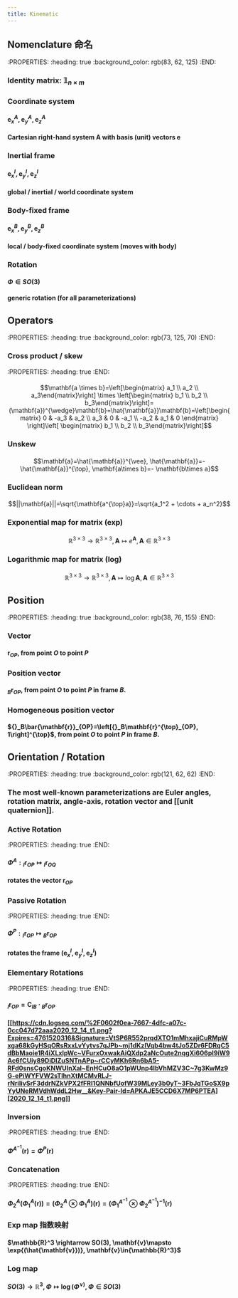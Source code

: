 ```yaml
---
title: Kinematic
---
```


## Nomenclature 命名
:PROPERTIES:
:heading: true
:background_color: rgb(83, 62, 125)
:END:
### Identity matrix: $\mathbb{1}_{n\times m}$
### Coordinate system
#### $\mathbf{e}_x^A, \mathbf{e}_y^A, \mathbf{e}_z^A$
#### Cartesian right-hand system A with basis (unit) vectors $\mathbf{e}$
### Inertial frame
#### $\mathbf{e}_x^I, \mathbf{e}_y^I, \mathbf{e}_z^I$
#### global / inertial / world coordinate system
### Body-fixed frame
#### $\mathbf{e}_x^B, \mathbf{e}_y^B, \mathbf{e}_z^B$
#### local / body-fixed coordinate system (moves with body)
### Rotation
#### $\Phi \in{SO(3)}$
#### generic rotation (for all parameterizations)
## Operators
:PROPERTIES:
:heading: true
:background_color: rgb(73, 125, 70)
:END:
### Cross product / skew
:PROPERTIES:
:heading: true
:END:
####
$$\mathbf{a \times b}=\left[\begin{matrix} a_1 \\ a_2 \\ a_3\end{matrix}\right] \times \left[\begin{matrix} b_1 \\ b_2 \\ b_3\end{matrix}\right]=(\mathbf{a})^{\wedge}\mathbf{b}=\hat{\mathbf{a}}\mathbf{b}=\left[\begin{matrix} 0 & -a_3 & a_2 \\ a_3 & 0 & -a_1 \\ -a_2 & a_1 & 0 \end{matrix} \right]\left[ \begin{matrix} b_1 \\ b_2 \\ b_3\end{matrix}\right]$$
### Unskew
####
$$\mathbf{a}=\hat{\mathbf{a}}^{\vee}, \hat{\mathbf{a}}=-\hat{\mathbf{a}}^{\top}, \mathbf{a\times b}=- \mathbf{b\times a}$$
### Euclidean norm
####
$$||\mathbf{a}||=\sqrt{\mathbf{a^{\top}a}}=\sqrt{a_1^2 + \cdots + a_n^2}$$
### Exponential map for matrix (**exp**)
####
$$\mathbb{R}^{3\times 3} \rightarrow\mathbb{R}^{3\times 3}, \mathbf{A} \mapsto e^{\mathbf{A}}, \mathbf{A}\in{\mathbb{R}^{3\times 3}}$$
### Logarithmic map for matrix (**log**)
####
$$\mathbb{R}^{3\times 3} \rightarrow\mathbb{R}^{3\times 3}, \mathbf{A} \mapsto \log{\mathbf{A}}, \mathbf{A}\in{\mathbb{R}^{3\times 3}}$$
## Position
:PROPERTIES:
:heading: true
:background_color: rgb(38, 76, 155)
:END:
### Vector
#### $\mathbf{r}_{OP}$, from point $O$ to point $P$
### Position vector
#### ${}_B\mathbf{r}_{OP}$, from point $O$ to point $P$ in frame $B$.
### Homogeneous position vector
#### ${}_B\bar{\mathbf{r}}_{OP}=\left[{}_B\mathbf{r}^{\top}_{OP}, 1\right]^{\top}$, from point $O$ to point $P$ in frame $B$.
## Orientation / Rotation
:PROPERTIES:
:heading: true
:background_color: rgb(121, 62, 62)
:END:
### The most well-known parameterizations are Euler angles, rotation matrix, angle-axis, rotation vector and [[unit quaternion]].
### Active Rotation
:PROPERTIES:
:heading: true
:END:
#### $\Phi^A: {}_I \mathbf{r}_{OP} \mapsto {}_I \mathbf{r}_{OQ}$
#### rotates the vector $\mathbf{r}_{OP}$
### Passive Rotation
:PROPERTIES:
:heading: true
:END:
#### $\Phi^{P}: {}_I\mathbf{r}_{OP} \mapsto {}_B\mathbf{r}_{OP}$
#### rotates the frame ($\mathbf{e}_x^I, \mathbf{e}_y^I, \mathbf{e}_z^I$)
### Elementary Rotations
:PROPERTIES:
:heading: true
:END:
#### ${}_I\mathbf{r}_{OP} = \mathbf{C}_{IB} \cdot {}_B\mathbf{r}_{OP}$
#### [[https://cdn.logseq.com/%2F0602f0ea-7667-4dfc-a07c-0cc047d72aaa2020_12_14_t1.png?Expires=4761520316&Signature=VtSP6R552prqdXTO1mMhxajiCuRMpWxga68kGyHSqORsRxxLvYytvs7qJPb~mj1dKzlVqb4bw4tJo5ZDr6FDRqC5dBbMaoie1R4iXLxlpWc~VFurxOxwakAiQXdp2aNcOute2nqgXi606pI9iW9Ac6fCUiy89DiDIZuSNTnAPp~rCCyMKh6Rn6bA5-RFd0snsCgoKNWUInXal~EnHCuO8aO1pWUnp4lbVhMZV3C~7g3KwMz9G-ePiWYFVW2sTlhnXtMCMvRLJ-rNriIivSrF3ddrNZkVPX2fFRI1QNNbfUofW39MLey3b0yT~3FbJqTGoSX9pYyUNeRMVdhWddL2Hw__&Key-Pair-Id=APKAJE5CCD6X7MP6PTEA][2020_12_14_t1.png]]
### Inversion
:PROPERTIES:
:heading: true
:END:
#### $\Phi^{A^{-1}}(\mathbf{r})=\Phi^P(\mathbf{r})$
### Concatenation
:PROPERTIES:
:heading: true
:END:
#### $\Phi_2^A\left(\Phi_1^A(\mathbf{r})\right)=\left(\Phi_2^A \otimes \Phi_1^A\right)(\mathbf{r})=\left(\Phi_1^{A^{-1}}\otimes \Phi_2^{A^{-1}} \right)^{-1}(\mathbf{r})$
### Exp map 指数映射
#### $\mathbb{R}^3 \rightarrow SO(3), \mathbf{v}\mapsto \exp{(\hat{\mathbf{v}})}, \mathbf{v}\in{\mathbb{R}^3}$
### Log map
#### $SO(3)\rightarrow \mathbb{R}^3, \Phi \mapsto \log{(\Phi}^{\vee)}, \Phi \in{SO(3)}$
###
